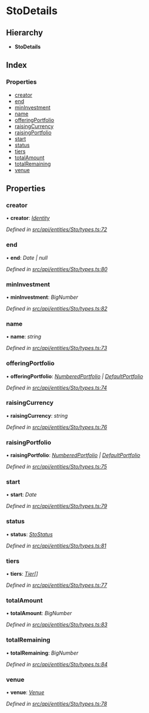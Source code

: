 # StoDetails

## Hierarchy

* **StoDetails**

## Index

### Properties

* [creator](stodetails.md#creator)
* [end](stodetails.md#end)
* [minInvestment](stodetails.md#mininvestment)
* [name](stodetails.md#name)
* [offeringPortfolio](stodetails.md#offeringportfolio)
* [raisingCurrency](stodetails.md#raisingcurrency)
* [raisingPortfolio](stodetails.md#raisingportfolio)
* [start](stodetails.md#start)
* [status](stodetails.md#status)
* [tiers](stodetails.md#tiers)
* [totalAmount](stodetails.md#totalamount)
* [totalRemaining](stodetails.md#totalremaining)
* [venue](stodetails.md#venue)

## Properties

### creator

• **creator**: [_Identity_](../classes/identity.md)

_Defined in_ [_src/api/entities/Sto/types.ts:72_](https://github.com/PolymathNetwork/polymesh-sdk/blob/959efb76/src/api/entities/Sto/types.ts#L72)

### end

• **end**: _Date \| null_

_Defined in_ [_src/api/entities/Sto/types.ts:80_](https://github.com/PolymathNetwork/polymesh-sdk/blob/959efb76/src/api/entities/Sto/types.ts#L80)

### minInvestment

• **minInvestment**: _BigNumber_

_Defined in_ [_src/api/entities/Sto/types.ts:82_](https://github.com/PolymathNetwork/polymesh-sdk/blob/959efb76/src/api/entities/Sto/types.ts#L82)

### name

• **name**: _string_

_Defined in_ [_src/api/entities/Sto/types.ts:73_](https://github.com/PolymathNetwork/polymesh-sdk/blob/959efb76/src/api/entities/Sto/types.ts#L73)

### offeringPortfolio

• **offeringPortfolio**: [_NumberedPortfolio_](../classes/numberedportfolio.md) _\|_ [_DefaultPortfolio_](../classes/defaultportfolio.md)

_Defined in_ [_src/api/entities/Sto/types.ts:74_](https://github.com/PolymathNetwork/polymesh-sdk/blob/959efb76/src/api/entities/Sto/types.ts#L74)

### raisingCurrency

• **raisingCurrency**: _string_

_Defined in_ [_src/api/entities/Sto/types.ts:76_](https://github.com/PolymathNetwork/polymesh-sdk/blob/959efb76/src/api/entities/Sto/types.ts#L76)

### raisingPortfolio

• **raisingPortfolio**: [_NumberedPortfolio_](../classes/numberedportfolio.md) _\|_ [_DefaultPortfolio_](../classes/defaultportfolio.md)

_Defined in_ [_src/api/entities/Sto/types.ts:75_](https://github.com/PolymathNetwork/polymesh-sdk/blob/959efb76/src/api/entities/Sto/types.ts#L75)

### start

• **start**: _Date_

_Defined in_ [_src/api/entities/Sto/types.ts:79_](https://github.com/PolymathNetwork/polymesh-sdk/blob/959efb76/src/api/entities/Sto/types.ts#L79)

### status

• **status**: [_StoStatus_](stostatus.md)

_Defined in_ [_src/api/entities/Sto/types.ts:81_](https://github.com/PolymathNetwork/polymesh-sdk/blob/959efb76/src/api/entities/Sto/types.ts#L81)

### tiers

• **tiers**: [_Tier_](tier.md)_\[\]_

_Defined in_ [_src/api/entities/Sto/types.ts:77_](https://github.com/PolymathNetwork/polymesh-sdk/blob/959efb76/src/api/entities/Sto/types.ts#L77)

### totalAmount

• **totalAmount**: _BigNumber_

_Defined in_ [_src/api/entities/Sto/types.ts:83_](https://github.com/PolymathNetwork/polymesh-sdk/blob/959efb76/src/api/entities/Sto/types.ts#L83)

### totalRemaining

• **totalRemaining**: _BigNumber_

_Defined in_ [_src/api/entities/Sto/types.ts:84_](https://github.com/PolymathNetwork/polymesh-sdk/blob/959efb76/src/api/entities/Sto/types.ts#L84)

### venue

• **venue**: [_Venue_](../classes/venue.md)

_Defined in_ [_src/api/entities/Sto/types.ts:78_](https://github.com/PolymathNetwork/polymesh-sdk/blob/959efb76/src/api/entities/Sto/types.ts#L78)

